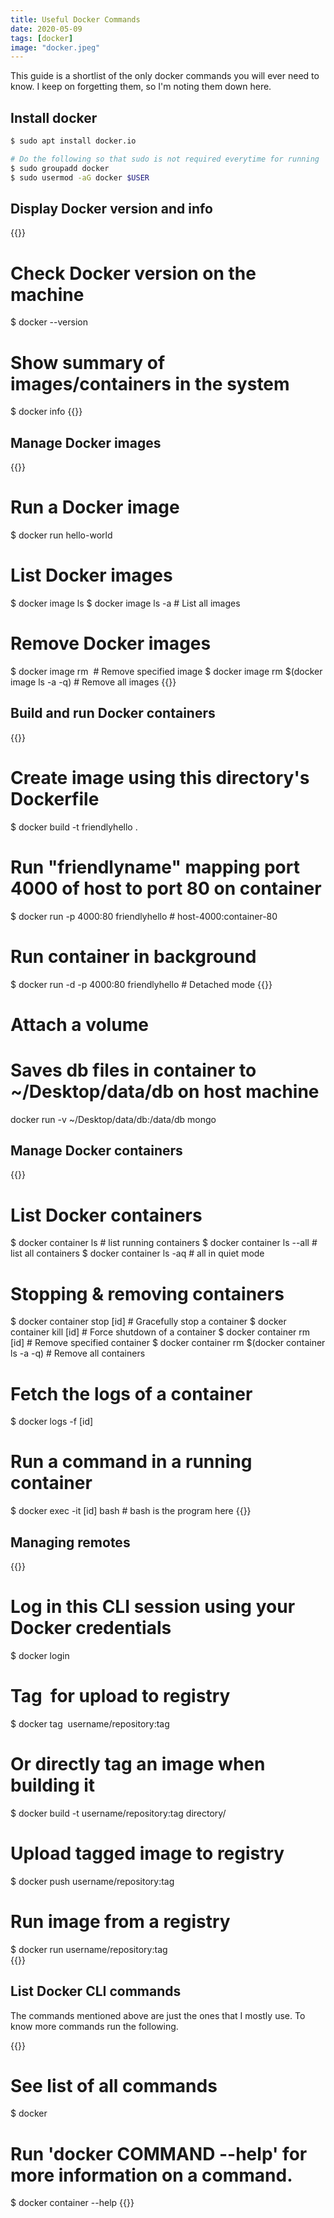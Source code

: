 ```yaml
---
title: Useful Docker Commands
date: 2020-05-09
tags: [docker]
image: "docker.jpeg"
---
```


This guide is a shortlist of the only docker commands you will ever need to know. I keep on forgetting them, so I'm noting them down here. <!--more-->

## Install docker
```bash
$ sudo apt install docker.io

# Do the following so that sudo is not required everytime for running
$ sudo groupadd docker
$ sudo usermod -aG docker $USER
```

## Display Docker version and info
{{<highlight bash>}}
# Check Docker version on the machine
$ docker --version

# Show summary of images/containers in the system
$ docker info
{{</highlight>}}

<!------------------------------------>

## Manage Docker images

{{<highlight bash>}}
# Run a Docker image
$ docker run hello-world

# List Docker images
$ docker image ls
$ docker image ls -a  # List all images

# Remove Docker images
$ docker image rm <image id> # Remove specified image
$ docker image rm $(docker image ls -a -q) # Remove all images
{{</highlight>}}

<!------------------------------------>

## Build and run Docker containers

{{<highlight bash>}}
# Create image using this directory's Dockerfile
$ docker build -t friendlyhello .  

# Run "friendlyname" mapping port 4000 of host to port 80 on container
$ docker run -p 4000:80 friendlyhello       # host-4000:container-80

# Run container in background
$ docker run -d -p 4000:80 friendlyhello    # Detached mode
{{</highlight >}}

# Attach a volume
# Saves db files in container to ~/Desktop/data/db on host machine
docker run -v ~/Desktop/data/db:/data/db  mongo 

<!------------------------------------>

## Manage Docker containers

{{<highlight bash>}}
# List Docker containers
$ docker container ls           # list running containers
$ docker container ls --all     # list all containers
$ docker container ls -aq       # all in quiet mode

# Stopping & removing containers
$ docker container stop [id]  # Gracefully stop a container
$ docker container kill [id]  # Force shutdown of a container
$ docker container rm [id]    # Remove specified container
$ docker container rm $(docker container ls -a -q)  # Remove all containers

# Fetch the logs of a container
$ docker logs -f [id]

# Run a command in a running container
$ docker exec -it [id] bash   # bash is the program here
{{</highlight>}}

<!------------------------------------>

## Managing remotes

{{<highlight bash>}}
# Log in this CLI session using your Docker credentials
$ docker login             

# Tag <image> for upload to registry
$ docker tag <image hash> username/repository:tag

# Or directly tag an image when building it
$ docker build -t username/repository:tag directory/

# Upload tagged image to registry
$ docker push username/repository:tag            

# Run image from a registry
$ docker run username/repository:tag                   
{{</highlight>}}

<!------------------------------------>

## List Docker CLI commands

The commands mentioned above are just the ones that I mostly use. To know more commands run the following.

{{<highlight bash>}}
# See list of all commands
$ docker 

# Run 'docker COMMAND --help' for more information on a command.
$ docker container --help
{{</highlight>}}
